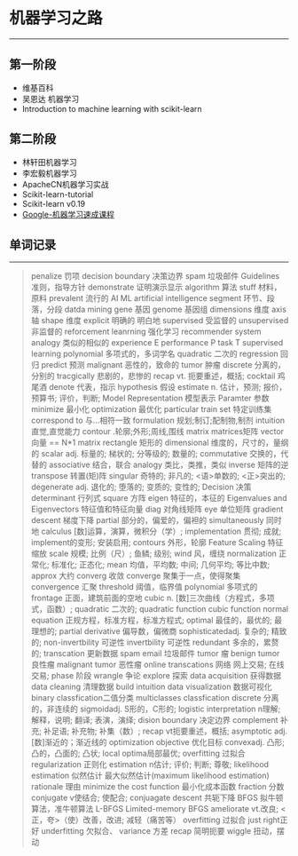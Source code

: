 # 机器学习之路
---
## 第一阶段
- 维基百科
- 吴恩达 机器学习
- Introduction to machine learning with scikit-learn


## 第二阶段
- 林轩田机器学习
- 李宏毅机器学习
- ApacheCN机器学习实战
- Scikit-learn-tutorial
- Scikit-learn v0.19
- [Google-机器学习速成课程](https://github.com/jasonhavenD/DJH-DL/blob/master/machine%20learning%20crash%20course.md)


## 单词记录
----

>penalize 罚项
decision boundary 决策边界
spam 垃圾邮件
Guidelines 准则，指导方针
demonstrate 证明演示显示
algorithm 算法
stuff 材料，原料
prevalent 流行的
AI ML artificial intelligence
segment 环节、段落，分段
datda mining
gene 基因
genome 基因组
dimensions 维度
axis 轴
shape 维度
explicit 明确的 明白地
supervised 受监督的
unsupervised 非监督的
reforcement leanrning 强化学习
recommender system
analogy 类似的相似的
experience E performance P task T
supervised learning
polynomial 多项式的，多词学名
quadratic 二次的
regression 回归
predict 预测
malignant 恶性的，致命的
tumor 肿瘤
discrete 分离的，分别的
tracgically 悲剧的，悲惨的
recap vt.	扼要重述，概括;
cocktail 鸡尾酒
denote 代表，指示
hypothesis 假设
estimate n.	估计，预测; 报价，预算书; 评价，判断;
Model Representation 模型表示
Paramter 参数
minimize 最小化
optimization 最优化
particular train set 特定训练集
correspond to 与...相符一致
formulation 规划;制订;配制物,制剂
intuition 直觉,直觉能力
contour .轮廓;外形;周线,围线
matrix matrices矩阵
vector 向量 == N*1 matrix
rectangle 矩形的
dimensional 维度的，尺寸的，量纲的
scalar adj. 标量的; 梯状的; 分等级的; 数量的;
commutative 交换的，代替的
associative 结合，联合
analogy 类比，类推，类似
inverse 矩阵的逆
transpose 转置(矩)阵
singular 奇特的; 非凡的; <语>单数的; <正>突出的;
degenerate adj.	退化的; 堕落的; 变质的; 变性的;
Decision 决策
determinant 行列式
square 方阵
eigen 特征的，本征的
Eigenvalues and Eigenvectors
特征值和特征向量
diag 对角线矩阵
eye 单位矩阵
gradient descent 梯度下降
partial 部分的，偏爱的，偏袒的
simultaneously 同时地
calculus [数]运算，演算，微积分（学）;
implementation 贯彻; 成就; implement的变形; 安装启用;
contours 外形，轮廓
Feature Scaling 特征缩放
scale 规模; 比例（尺）; 鱼鳞; 级别;
wind 风，缠绕
normalization 正常化; 标准化; 正态化;
mean 均值，平均数; 中间; 几何平均; 等比中数;
approx 大约
converg 收敛
converge 聚集于一点，使得聚集
convergence 汇聚
threshold 阈值，临界值
polynomial 多项式的
frontage 正面，建筑前面的空地
cubic n.	[数]三次曲线（方程式，多项式，函数）;
quadratic 二次的;
quadratic function
cubic function
normal equation 正规方程，标准方程，标准方程式;
optimal 最佳的，最优的; 最理想的;
partial derivative 偏导数，偏微商
sophisticatedadj.	复杂的; 精致的;
non-invertbility 可逆性
invertbility 可逆性
redundant 多余的，累赘的; 
transcation 更新数据
spam email 垃圾邮件
tumor 瘤
benign tumor 良性瘤
malignant tumor 恶性瘤
online transcations 网络	网上交易; 在线交易;
phase 阶段
wrangle 争论
explore 探索
data acquisition 获得数据
data cleaning 清理数据
build intuition 
data visualization 数据可视化
binary classfication二值分类
multiclasses classfication
discrete 分离的，非连续的
sigmoidadj.	S形的，C形的;
logistic 
interpretation n理解; 解释，说明; 翻译; 表演，演绎;
dision boundary 决定边界
complement 补充; 补足语; 补充物; 补集（数）;
recap vt扼要重述，概括;
asymptotic adj. [数]渐近的；渐近线的
optimization objective 优化目标
convexadj.	凸形; 凸的，凸面的; 凸状;
local optima局部最优;
overfitting 过拟合
regularization 正则化
estimation n估计; 评价; 判断; 尊敬;
likelihood estimation 似然估计
最大似然估计(maximum likelihood estimation)
rationale 理由
minimize the cost function 最小化成本函数
fraction 分数
conjugate v使结合; 使配合;
conjuagate descent 共轭下降
BFGS 拟牛顿算法，准牛顿算法
L-BFGS Limited-memory BFGS
ameliorate vt.改良; <正，夸>（使）改善，改进; 减轻（痛苦等）
overfitting 过拟合
just right正好
underfitting 欠拟合、
variance 方差
recap 简明扼要
wiggle 扭动，摆动
>
